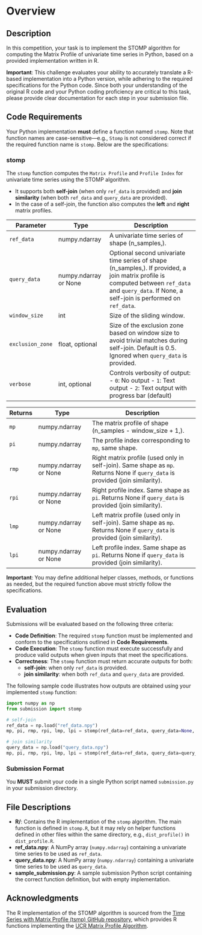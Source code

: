 # Overview

## Description

In this competition, your task is to implement the STOMP algorithm for computing the Matrix Profile of univariate time series in Python, based on a provided implementation written in R.

**Important**: This challenge evaluates your ability to accurately translate a R-based implementation into a Python version, while adhering to the required specifications for the Python code. Since both your understanding of the original R code and your Python coding proficiency are critical to this task, please provide clear documentation for each step in your submission file.

## Code Requirements

Your Python implementation **must** define a function named `stomp`. Note that function names are case-sensitive—e.g., `Stomp` is not considered correct if the required function name is `stomp`. Below are the specifications:

### stomp

The `stomp` function computes the `Matrix Profile` and `Profile Index` for univariate time series using the STOMP algorithm.

- It supports both **self-join** (when only `ref_data` is provided) and **join similarity** (when both `ref_data` and `query_data` are provided).
- In the case of a self-join, the function also computes the **left** and **right** matrix profiles.

| Parameter           | Type                    | Description                                                                               |
|---------------------|-------------------------|-------------------------------------------------------------------------------------------|
| `ref_data`          | numpy.ndarray           | A univariate time series of shape (n_samples,).                                           |
| `query_data`        | numpy.ndarray or None   | Optional second univariate time series of shape (n_samples,). If provided, a join matrix profile is computed between `ref_data` and `query_data`. If None, a self-join is performed on `ref_data`.                                   |
| `window_size`       | int                     | Size of the sliding window.                                                               |
| `exclusion_zone`    | float, optional         | Size of the exclusion zone based on window size to avoid trivial matches during self-join. Default is 0.5. Ignored when `query_data` is provided.                                                                                      |
| `verbose`           | int, optional           | Controls verbosity of output: - `0`: No output - `1`: Text output - `2`: Text output with progress bar (default)                                                                                                                      |


| Returns   | Type                  | Description                                                                                           |
|-----------|-----------------------|-------------------------------------------------------------------------------------------------------|
| `mp`      | numpy.ndarray         | The matrix profile of shape (n_samples - window_size + 1,).                                           |
| `pi`      | numpy.ndarray         | The profile index corresponding to `mp`, same shape.  |
| `rmp`     | numpy.ndarray or None | Right matrix profile (used only in self-join). Same shape as `mp`. Returns None if `query_data` is provided (join similarity).                                                                                                                 |
| `rpi`     | numpy.ndarray or None | Right profile index. Same shape as `pi`. Returns None if `query_data` is provided (join similarity).  |
| `lmp`     | numpy.ndarray or None | Left matrix profile (used only in self-join). Same shape as `mp`. Returns None if `query_data` is provided (join similarity).                                                                                                                          |
| `lpi`     | numpy.ndarray or None | Left profile index. Same shape as `pi`. Returns None if `query_data` is provided (join similarity).   |


**Important**: You may define additional helper classes, methods, or functions as needed, but the required function above must strictly follow the specifications.


## Evaluation

Submissions will be evaluated based on the following three criteria:

- **Code Definition**: The required `stomp` function must be implemented and conform to the specifications outlined in **Code Requirements**.
- **Code Execution**: The `stomp` function must execute successfully and produce valid outputs when given inputs that meet the specifications.
- **Correctness**: The `stomp` function must return accurate outputs for both:
  - **self-join**: when only `ref_data` is provided.
  - **join similarity**: when both `ref_data` and `query_data` are provided.

The following sample code illustrates how outputs are obtained using your implemented `stomp` function:

```python
import numpy as np
from submission import stomp

# self-join
ref_data = np.load("ref_data.npy")
mp, pi, rmp, rpi, lmp, lpi = stomp(ref_data=ref_data, query_data=None, window_size=30, exclusion_zone=0.5, verbose=2)

# join similarity
query_data = np.load("query_data.npy")
mp, pi, rmp, rpi, lmp, lpi = stomp(ref_data=ref_data, query_data=query_data, window_size=30, exclusion_zone=0.5, verbose=2)
```

### Submission Format

You **MUST** submit your code in a single Python script named `submission.py` in your submission directory.


## File Descriptions

- **R/**: Contains the R implementation of the `stomp` algorithm. The main function is defined in `stomp.R`, but it may rely on helper functions defined in other files within the same directory, e.g., `dist_profile()` in `dist_profile.R`.
- **ref_data.npy**: A NumPy array (`numpy.ndarray`) containing a univariate time series to be used as `ref_data`.
- **query_data.npy**: A NumPy array (`numpy.ndarray`) containing a univariate time series to be used as `query_data`.
- **sample_submission.py**: A sample submission Python script containing the correct function definition, but with empty implementation.


## Acknowledgments

The R implementation of the STOMP algorithm is sourced from the [Time Series with Matrix Profile (tsmp) GitHub repository](https://github.com/matrix-profile-foundation/tsmp), which provides R functions implementing the [UCR Matrix Profile Algorithm](https://www.cs.ucr.edu/~eamonn/MatrixProfile.html).
